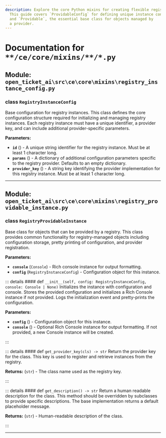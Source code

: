 ```yaml
---
description: Explore the core Python mixins for creating flexible registry systems.
  This guide covers `ProvidableConfig` for defining unique instance configurations
  and `Providable`, the essential base class for objects managed by
  a provider.
---
```

# Documentation for `**/ce/core/mixins/**/*.py`

## Module: `open_ticket_ai\src\ce\core\mixins\registry_instance_config.py`


### <span style='text-info'>class</span> `RegistryInstanceConfig`

Base configuration for registry instances.
This class defines the core configuration structure required for initializing
and managing registry instances. Each registry instance must have a unique
identifier, a provider key, and can include additional provider-specific
parameters.

**Parameters:**

- **`id`** () - A unique string identifier for the registry instance. Must be at least
1 character long.
- **`params`** () - A dictionary of additional configuration parameters specific to the
registry provider. Defaults to an empty dictionary.
- **`provider_key`** () - A string key identifying the provider implementation for this
registry instance. Must be at least 1 character long.


---

## Module: `open_ticket_ai\src\ce\core\mixins\registry_providable_instance.py`


### <span style='text-info'>class</span> `RegistryProvidableInstance`

Base class for objects that can be provided by a registry.
This class provides common functionality for registry-managed objects including
configuration storage, pretty printing of configuration, and provider registration.

**Parameters:**

- **`console`** (`Console`) - Rich console instance for output formatting.
- **`config`** (`RegistryInstanceConfig`) - Configuration object for this instance.


::: details #### <Badge type="info" text="method"/> <span class='text-warning'>def</span> `__init__(self, config: RegistryInstanceConfig, console: Console | None)`
Initializes the instance with configuration and console.
Stores the provided configuration and initializes a Rich Console instance if not provided.
Logs the initialization event and pretty-prints the configuration.

**Parameters:**

- **`config`** () - Configuration object for this instance.
- **`console`** () - Optional Rich Console instance for output formatting. If not provided,
a new Console instance will be created.

:::


::: details #### <Badge type="info" text="method"/> <span class='text-warning'>def</span> `get_provider_key(cls) -> str`
Return the provider key for the class.
This key is used to register and retrieve instances from the registry.

**Returns:** (`str`) - The class name used as the registry key.

:::


::: details #### <Badge type="info" text="method"/> <span class='text-warning'>def</span> `get_description() -> str`
Return a human readable description for the class.
This method should be overridden by subclasses to provide specific descriptions.
The base implementation returns a default placeholder message.

**Returns:** (`str`) - Human-readable description of the class.

:::


---
